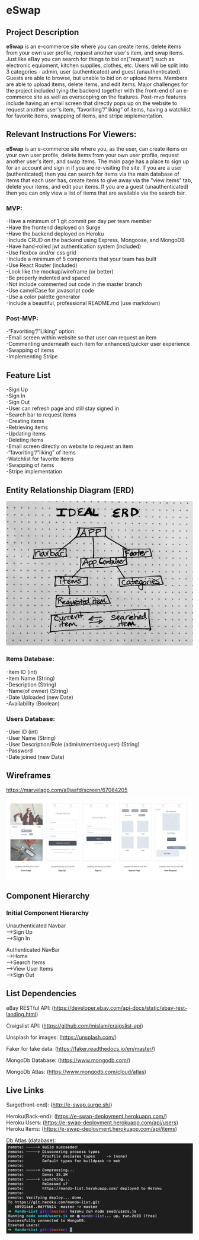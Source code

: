 # eSwap

## Project Description

**eSwap** is an e-commerce site where you can create items, delete items from your own user profile, request another user's item, and swap items. Just like eBay you can search for things to bid on("request") such as electronic equipment, kitchen supplies, clothes, etc. Users will be split into 3 categories - admin, user (authenticated) and guest (unauthenticated). Guests are able to browse, but unable to bid on or upload items. Members are able to upload items, delete items, and edit items. Major challenges for the project included tying the backend together with the front-end of an e-commerce site as well as overscoping on the features. Post-mvp features include having an email screen that directly pops up on the website to request another user's item, “favoriting”/”liking” of items, having a watchlist for favorite items, swapping of items, and stripe implementation. <br>

## Relevant Instructions For Viewers:

**eSwap** is an e-commerce site where you, as the user, can create items on your own user profile, delete items from your own user profile, request another user's item, and swap items. The main page has a place to sign up for an account and sign in if you are re-visiting the site. If you are a user (authenticated) then you can search for items via the main database of items that each user has, create items to give away via the "view items" tab, delete your items, and edit your items. If you are a guest (unauthenticated) then you can only view a list of items that are available via the search bar.

### MVP:
-Have a minimum of 1 git commit per day per team member <br>
-Have the frontend deployed on Surge<br>
-Have the backend deployed on Heroku<br>
-Include CRUD on the backend using Express, Mongoose, and MongoDB<br>
-Have hand-rolled jwt authentication system (included)<br>
-Use flexbox and/or css grid<br>
-Include a minimum of 5 components that your team has built<br>
-Use React Router (included)<br>
-Look like the mockup/wireframe (or better)<br>
-Be properly indented and spaced<br>
-Not include commented out code in the master branch<br>
-Use camelCase for javascript code<br>
-Use a color palette generator<br>
-Include a beautiful, professional README.md (use markdown)<br>

### Post-MVP:
-“Favoriting”/”Liking” option<br>
-Email screen within website so that user can request an item<br>
-Commenting underneath each item for enhanced/quicker user experience<br>
-Swapping of items<br>
-Implementing Stripe<br>


## Feature List 
-Sign Up<br>
-Sign In<br>
-Sign Out<br>
-User can refresh page and still stay signed in<br>
-Search bar to request items<br>
-Creating items<br>
-Retrieving items<br>
-Updating items<br>
-Deleting items<br>
-Email screen directly on website to request an item<br>
-“favoriting”/”liking” of items<br>
-Watchlist for favorite items<br>
-Swapping of items<br>
-Stripe implementation<br>


## Entity Relationship Diagram (ERD) 

![Entity Relationship Diagram](assets/ERD.jpg)

### Items Database:
-Item ID (int)<br>
-Item Name (String)<br>
-Description (String)<br>
-Name(of owner) (String)<br>
-Date Uploaded (new Date)<br>
-Availability (Boolean)<br>

### Users Database:
-User ID (int)<br>
-User Name (String)<br>
-User Description/Role (admin/member/guest) (String) <br>
-Password<br>
-Date joined (new Date)<br>

## Wireframes 

https://marvelapp.com/a9jaafd/screen/67084205<br>

![Initial Wireframe](assets/InitialWireframe.png)

## Component Hierarchy 

### Initial Component Hierarchy

Unauthenticated Navbar<br>
-->Sign Up<br>
-->Sign In<br>

Authenticated NavBar<br>
-->Home <br>
-->Search Items<br>
-->View User Items<br>
-->Sign Out<br>

## List Dependencies 

eBay RESTful API: (https://developer.ebay.com/api-docs/static/ebay-rest-landing.html)<br>

Craigslist API: (https://github.com/mislam/craigslist-api)<br>

Unsplash for images: (https://unsplash.com/) <br>

Faker for fake data: (https://faker.readthedocs.io/en/master/) <br>

MongoDb Database: (https://www.mongodb.com/) <br>

MongoDb Atlas: (https://www.mongodb.com/cloud/atlas) <br>


## Live Links

Surge(front-end): (http://e-swap.surge.sh/) <br>

Heroku(Back-end): (https://e-swap-deployment.herokuapp.com/) <br>
Heroku Users: (https://e-swap-deployment.herokuapp.com/api/users) <br>
Heroku Items: (https://e-swap-deployment.herokuapp.com/api/items) <br>

Db Atlas (database): ![Successful Deployment of Mongodb Atlas Database](assets/Successful_Deployment_of_Mongodb_Atlas_Database.png) <br>
